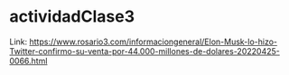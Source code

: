 # actividadClase3
Link:
https://www.rosario3.com/informaciongeneral/Elon-Musk-lo-hizo-Twitter-confirmo-su-venta-por-44.000-millones-de-dolares-20220425-0066.html

